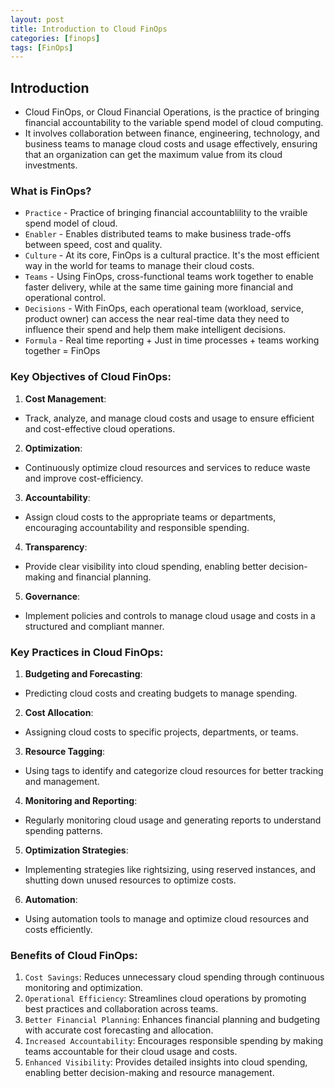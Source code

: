 ```yaml
---
layout: post
title: Introduction to Cloud FinOps
categories: [finops]
tags: [FinOps]
---
```


## Introduction
- Cloud FinOps, or Cloud Financial Operations, is the practice of bringing financial accountability to the variable spend model of cloud computing. 
- It involves collaboration between finance, engineering, technology, and business teams to manage cloud costs and usage effectively, ensuring that an organization can get the maximum value from its cloud investments.

### What is FinOps?
- `Practice` - Practice of bringing financial accountablility to the vraible spend model of cloud.
- `Enabler` - Enables distributed teams to make business trade-offs between speed, cost and quality.
- `Culture` - At its core, FinOps is a cultural practice. It's the most efficient way in the world for teams to manage their cloud costs.
- `Teams` - Using FinOps, cross-functional teams work together to enable faster delivery, while at the same time gaining more financial and operational control.
- `Decisions` - With FinOps, each operational team (workload, service, product owner) can access the near real-time data they need to influence their spend and help them make intelligent decisions.
- `Formula` - Real time reporting + Just in time processes + teams working together = FinOps 


### Key Objectives of Cloud FinOps:
1. **Cost Management**: 
- Track, analyze, and manage cloud costs and usage to ensure efficient and cost-effective cloud operations.

2. **Optimization**: 
- Continuously optimize cloud resources and services to reduce waste and improve cost-efficiency.

3. **Accountability**: 
- Assign cloud costs to the appropriate teams or departments, encouraging accountability and responsible spending.

4. **Transparency**: 
- Provide clear visibility into cloud spending, enabling better decision-making and financial planning.

5. **Governance**: 
- Implement policies and controls to manage cloud usage and costs in a structured and compliant manner.


### Key Practices in Cloud FinOps:
1. **Budgeting and Forecasting**: 
- Predicting cloud costs and creating budgets to manage spending.

2. **Cost Allocation**: 
- Assigning cloud costs to specific projects, departments, or teams.

3. **Resource Tagging**: 
- Using tags to identify and categorize cloud resources for better tracking and management.

4. **Monitoring and Reporting**: 
- Regularly monitoring cloud usage and generating reports to understand spending patterns.

5. **Optimization Strategies**: 
- Implementing strategies like rightsizing, using reserved instances, and shutting down unused resources to optimize costs.

6. **Automation**: 
- Using automation tools to manage and optimize cloud resources and costs efficiently.

### Benefits of Cloud FinOps:
1. `Cost Savings`: Reduces unnecessary cloud spending through continuous monitoring and optimization.
2. `Operational Efficiency`: Streamlines cloud operations by promoting best practices and collaboration across teams.
3. `Better Financial Planning`: Enhances financial planning and budgeting with accurate cost forecasting and allocation.
4. `Increased Accountability`: Encourages responsible spending by making teams accountable for their cloud usage and costs.
5. `Enhanced Visibility`: Provides detailed insights into cloud spending, enabling better decision-making and resource management.


